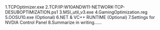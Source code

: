 1.TCPOptimizer.exe
2.TCP/IP:W10ANDW11-NETWORK-TCP-DESUBOPTIMIZATION.ps1
3.MSI_util_v3.exe
4.GamingOptimization.reg
5.OOSU10.exe  (Optional)
6.NET & VC++ RUNTIME  (Optional)
7.Settings for NVDIA Control Panel
8.Summarize in writing......
